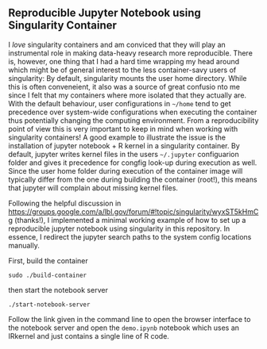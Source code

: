 ## Reproducible Jupyter Notebook using Singularity Container

I *love* singularity containers and am conviced that they will play an instrumental role in making data-heavy research more reproducible. 
There is, however, one thing that I had a hard time wrapping my head around which might be of general interest to the less container-savy users of singularity:
By default, singularity mounts the user home directory. 
While this is often conveneient, it also was a source of great confusio nto me since I felt that my containers where more isolated that they actually are.
With the default behaviour, user configurations in `~/home` tend to get precedence over system-wide configurations when executing the container thus potentially changing the computing environment. 
From a reproducibility point of view this is very important to keep in mind when working with singularity containers!
A good example to illustrate the issue is the installation of jupyter notebook + R kernel in a singularity container.
By default, jupyter writes kernel files in the users `~/.jupyter` configuarion folder and gives it precedence for congfig look-up during execution as well.
Since the user home folder during execution of the container image will typically differ from the one during building the container (root!), this means that jupyter will complain about missing kernel files.

Following the helpful discussion in https://groups.google.com/a/lbl.gov/forum/#!topic/singularity/wyxST5kHmCg (thanks!), I implemented a minimal working example of how to set up a reproducible jupyter notebook using singularity in this repository.
In essence, I redirect the jupyter search paths to the system config locations manually.

First, build the container
```
sudo ./build-container
```
then start the notebook server 
```
./start-notebook-server
```
Follow the link given in the command line to open the browser interface to the notebook server and open the `demo.ipynb` notebook which uses an IRkernel and just contains a single line of R code.
